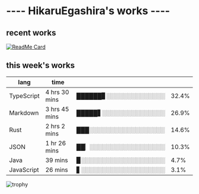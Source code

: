 # ---- HikaruEgashira's works ----

## recent works

[![ReadMe Card](https://github-readme-stats.vercel.app/api/pin/?username=twin-te&repo=twinte-front)](https://github.com/twin-te/twinte-front)

## this week's works

| lang        | time           |                       |        |
| ----------- | -------------- | --------------------- | ------ |
| TypeScript  | 4 hrs 30 mins  | ██████▊░░░░░░░░░░░░░░ |  32.4% |
| Markdown    | 3 hrs 45 mins  | █████▋░░░░░░░░░░░░░░░ |  26.9% |
| Rust        | 2 hrs 2 mins   | ███░░░░░░░░░░░░░░░░░░ |  14.6% |
| JSON        | 1 hr 26 mins   | ██▏░░░░░░░░░░░░░░░░░░ |  10.3% |
| Java        | 39 mins        | ▉░░░░░░░░░░░░░░░░░░░░ |   4.7% |
| JavaScript  | 26 mins        | ▋░░░░░░░░░░░░░░░░░░░░ |   3.1% |

![trophy](https://github-profile-trophy.vercel.app/?username=HikaruEgashira&theme=onedark)
